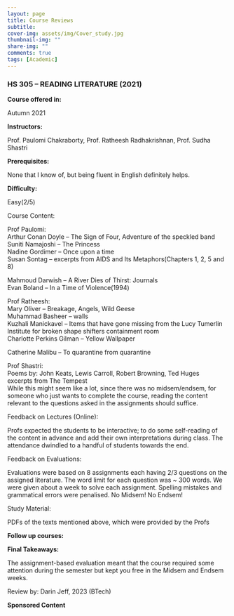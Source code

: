 ```yaml
---
layout: page
title: Course Reviews
subtitle:
cover-img: assets/img/Cover_study.jpg
thumbnail-img: ""
share-img: ""
comments: true
tags: [Academic]
---
```


### HS 305 – READING LITERATURE (2021)
**Course offered in:**

Autumn 2021 <br>

**Instructors:**

Prof. Paulomi Chakraborty, Prof. Ratheesh Radhakrishnan, Prof. Sudha Shastri <br>

**Prerequisites:**

None that I know of, but being fluent in English definitely helps. <br>

**Difficulty:**

Easy(2/5) <br>

Course Content:  <br>

Prof Paulomi:  <br>
Arthur Conan Doyle – The Sign of Four, Adventure of the speckled band <br>
Suniti Namajoshi – The Princess <br>
Nadine Gordimer – Once upon a time <br>
Susan Sontag – excerpts from AIDS and Its Metaphors(Chapters 1, 2, 5 and 8)  <br>

Mahmoud Darwish – A River Dies of Thirst: Journals <br>
Evan Boland – In a Time of Violence(1994) <br>

Prof Ratheesh:  <br>
Mary Oliver – Breakage, Angels, Wild Geese <br>
Muhammad Basheer – walls <br>
Kuzhali Manickavel – Items that have gone missing from the Lucy Tumerlin Institute for broken shape shifters containment room <br>
Charlotte Perkins Gilman – Yellow Wallpaper  <br>

Catherine Malibu – To quarantine from quarantine <br>

Prof Shastri:  <br>
Poems by: John Keats, Lewis Carroll, Robert Browning, Ted Huges <br>
excerpts from The Tempest <br>
While this might seem like a lot, since there was no midsem/endsem, for someone who just wants to complete the course, reading the content relevant to the questions asked in the assignments should suffice. <br>

Feedback on Lectures (Online): <br>

Profs expected the students to be interactive; to do some self-reading of the content in advance and add their own interpretations during class. The attendance dwindled to a handful of students towards the end. <br>

Feedback on Evaluations: <br>

Evaluations were based on 8 assignments each having 2/3 questions on the assigned literature. The word limit for each question was ~ 300 words. We were given about a week to solve each assignment. Spelling mistakes and grammatical errors were penalised. No Midsem! No Endsem! <br>

Study Material: <br>

PDFs of the texts mentioned above, which were provided by the Profs <br>

**Follow up courses:**

<!-- ¯\_(ツ)_/¯ <br> -->

**Final Takeaways:**

The assignment-based evaluation meant that the course required some attention during the semester but kept you free in the Midsem and Endsem weeks. <br>

Review by: Darin Jeff, 2023 (BTech) <br>

**Sponsored Content**